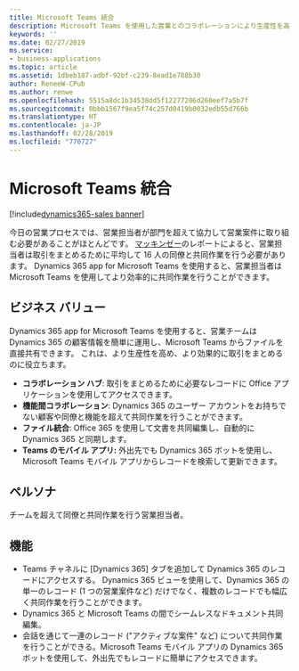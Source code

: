 ```yaml
---
title: Microsoft Teams 統合
description: Microsoft Teams を使用した営業とのコラボレーションにより生産性を高める
keywords: ''
ms.date: 02/27/2019
ms.service:
- business-applications
ms.topic: article
ms.assetid: 1dbeb187-adbf-92bf-c239-8ead1e788b30
author: ReneeW-CPub
ms.author: renwe
ms.openlocfilehash: 5515a8dc1b34538dd5f12277206d260eef7a5b7f
ms.sourcegitcommit: 0bbb1567f9ea5f74c257d0419b0032edb55d766b
ms.translationtype: HT
ms.contentlocale: ja-JP
ms.lasthandoff: 02/28/2019
ms.locfileid: "770727"
---
```

#  <a name="microsoft-teams-integration"></a>Microsoft Teams 統合 
[!include[dynamics365-sales banner](../includes/dynamics365-sales.md)]


今日の営業プロセスでは、営業担当者が部門を超えて協力して営業案件に取り組む必要があることがほとんどです。 [マッキンゼー](https://www.mckinsey.com/business-functions/marketing-and-sales/our-insights/finding-the-right-digital-balance-in-b2b-customer-experience)のレポートによると、営業担当者は取引をまとめるために平均して 16 人の同僚と共同作業を行う必要があります。 Dynamics 365 app for Microsoft Teams を使用すると、営業担当者は Microsoft Teams を使用してより効率的に共同作業を行うことができます。

## <a name="business-value"></a>ビジネス バリュー

Dynamics 365 app for Microsoft Teams を使用すると、営業チームは Dynamics 365 の顧客情報を簡単に運用し、Microsoft Teams からファイルを直接共有できます。 これは、より生産性を高め、より効果的に取引をまとめるのに役立ちます。

- **コラボレーション ハブ**: 取引をまとめるために必要なレコードに Office アプリケーションを使用してアクセスできます。
- **機能間コラボレーション**: Dynamics 365 のユーザー アカウントをお持ちでない顧客や同僚と機能を超えて共同作業を行うことができます。
- **ファイル統合**: Office 365 を使用して文書を共同編集し、自動的に Dynamics 365 と同期します。
- **Teams のモバイル アプリ:** 外出先でも Dynamics 365 ボットを使用し、Microsoft Teams モバイル アプリからレコードを検索して更新できます。

## <a name="persona"></a>ペルソナ

チームを超えて同僚と共同作業を行う営業担当者。

## <a name="features"></a>機能
- Teams チャネルに [Dynamics 365] タブを追加して Dynamics 365 のレコードにアクセスする。 Dynamics 365 ビューを使用して、Dynamics 365 の単一のレコード (1 つの営業案件など) だけでなく、複数のレコードでも幅広く共同作業を行うことができます。 
- Dynamics 365 と Microsoft Teams の間でシームレスなドキュメント共同編集。
- 会話を通じて一連のレコード ("アクティブな案件" など) について共同作業を行うことができる。Microsoft Teams モバイル アプリの Dynamics 365 ボットを使用して、外出先でもレコードに簡単にアクセスできます。
